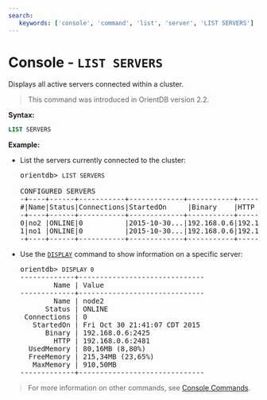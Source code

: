 ```yaml
---
search:
   keywords: ['console', 'command', 'list', 'server', 'LIST SERVERS']
---
```


<!-- proofread 2015-01-07 SAM -->

# Console - `LIST SERVERS`

Displays all active servers connected within a cluster.

>This command was introduced in OrientDB version 2.2.

**Syntax:**

```sql
LIST SERVERS
```
**Example:**

- List the servers currently connected to the cluster:

  <pre>
  orientdb> <code class="lang-sql userinput">LIST SERVERS</code>

  CONFIGURED SERVERS
  -+----+------+-----------+-------------+-----------+-----------+-----------+----------+---------
  #|Name|Status|Connections|StartedOn     |Binary    |HTTP       |UsedMemory |FreeMemory|MaxMemory
  -+----+------+-----------+-------------+-----------+-----------+-----------+----------+---------
  0|no2 |ONLINE|0          |2015-10-30...|192.168.0.6|192.168.0.6|80MB(8.80%)|215MB(23%)|910MB 
  1|no1 |ONLINE|0          |2015-10-30...|192.168.0.6|192.168.0.6|90MB(2.49%)|195MB(5%) |3.5GB   
  -+----+------+-----------+-------------+-----------+-----------+-----------+----------+---------
  </pre>

- Use the [`DISPLAY`](Console-Command-Display-Record.md) command to show information on a specific server:

  <pre>
  orientdb> <code class="lang-sql userinput">DISPLAY 0</code>
  -------------+------------------------------
          Name | Value                        
  -------------+------------------------------
          Name | node2
        Status | ONLINE
   Connections | 0
     StartedOn | Fri Oct 30 21:41:07 CDT 2015
        Binary | 192.168.0.6:2425 
          HTTP | 192.168.0.6:2481
    UsedMemory | 80,16MB (8,80%)
    FreeMemory | 215,34MB (23,65%)
     MaxMemory | 910,50MB
  -------------+------------------------------
  </pre>

>For more information on other commands, see [Console Commands](Console-Commands.md).
